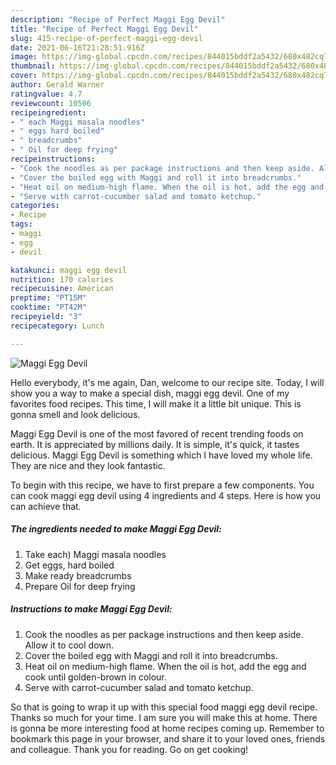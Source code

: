 ```yaml
---
description: "Recipe of Perfect Maggi Egg Devil"
title: "Recipe of Perfect Maggi Egg Devil"
slug: 415-recipe-of-perfect-maggi-egg-devil
date: 2021-06-16T21:28:51.916Z
image: https://img-global.cpcdn.com/recipes/844015bddf2a5432/680x482cq70/maggi-egg-devil-recipe-main-photo.jpg
thumbnail: https://img-global.cpcdn.com/recipes/844015bddf2a5432/680x482cq70/maggi-egg-devil-recipe-main-photo.jpg
cover: https://img-global.cpcdn.com/recipes/844015bddf2a5432/680x482cq70/maggi-egg-devil-recipe-main-photo.jpg
author: Gerald Warner
ratingvalue: 4.7
reviewcount: 10506
recipeingredient:
- " each Maggi masala noodles"
- " eggs hard boiled"
- " breadcrumbs"
- " Oil for deep frying"
recipeinstructions:
- "Cook the noodles as per package instructions and then keep aside. Allow it to cool down."
- "Cover the boiled egg with Maggi and roll it into breadcrumbs."
- "Heat oil on medium-high flame. When the oil is hot, add the egg and cook until golden-brown in colour."
- "Serve with carrot-cucumber salad and tomato ketchup."
categories:
- Recipe
tags:
- maggi
- egg
- devil

katakunci: maggi egg devil 
nutrition: 170 calories
recipecuisine: American
preptime: "PT15M"
cooktime: "PT42M"
recipeyield: "3"
recipecategory: Lunch

---
```



![Maggi Egg Devil](https://img-global.cpcdn.com/recipes/844015bddf2a5432/680x482cq70/maggi-egg-devil-recipe-main-photo.jpg)

Hello everybody, it's me again, Dan, welcome to our recipe site. Today, I will show you a way to make a special dish, maggi egg devil. One of my favorites food recipes. This time, I will make it a little bit unique. This is gonna smell and look delicious.

Maggi Egg Devil is one of the most favored of recent trending foods on earth. It is appreciated by millions daily. It is simple, it's quick, it tastes delicious. Maggi Egg Devil is something which I have loved my whole life. They are nice and they look fantastic.




To begin with this recipe, we have to first prepare a few components. You can cook maggi egg devil using 4 ingredients and 4 steps. Here is how you can achieve that.

<!--inarticleads1-->

##### The ingredients needed to make Maggi Egg Devil:

1. Take  each) Maggi masala noodles
1. Get  eggs, hard boiled
1. Make ready  breadcrumbs
1. Prepare  Oil for deep frying




<!--inarticleads2-->

##### Instructions to make Maggi Egg Devil:

1. Cook the noodles as per package instructions and then keep aside. Allow it to cool down.
1. Cover the boiled egg with Maggi and roll it into breadcrumbs.
1. Heat oil on medium-high flame. When the oil is hot, add the egg and cook until golden-brown in colour.
1. Serve with carrot-cucumber salad and tomato ketchup.




So that is going to wrap it up with this special food maggi egg devil recipe. Thanks so much for your time. I am sure you will make this at home. There is gonna be more interesting food at home recipes coming up. Remember to bookmark this page in your browser, and share it to your loved ones, friends and colleague. Thank you for reading. Go on get cooking!
